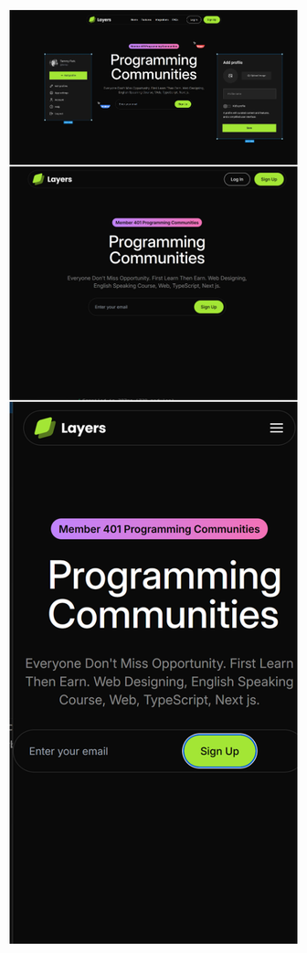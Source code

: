 ![alt text](src/assets/images/1.png)
![alt text](src/assets/images/2.png)
![alt text](src/assets/images/3.png)